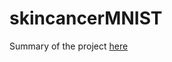# skincancerMNIST
Summary of the project [here](https://github.com/sushantbaskota2/skin-cancerMNIST/blob/master/Exec%20Summary.pdf)


